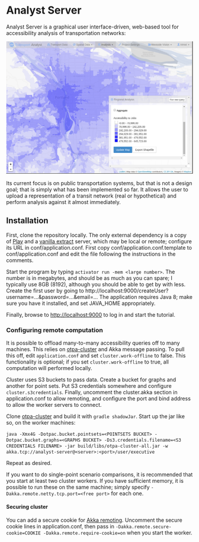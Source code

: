 # Analyst Server

Analyst Server is a graphical user interface-driven, web-based tool for accessibility analysis of transportation networks:

<img src="splash.png" alt="Analyst Server performing accessibility analysis in Portland, Ore." />

Its current focus is on public transportation systems, but that is not a design goal; that is simply what has been implemented
so far. It allows the user to upload a representation of a transit network (real or hypothetical) and perform analysis
against it almost immediately.

## Installation

First, clone the repository locally. The only external dependency is a copy of [Play](http://www.playframework.com) and
a [vanilla extract](https://github.com/conveyal/vanilla-extract.git) server, which may be local or remote; configure its
URL in conf/application.conf. First copy conf/application.conf.template to conf/application.conf and edit the file following
the instructions in the comments.

Start the program by typing `activator run -mem <large number>`. The number is in megabytes, and should be as much as
you can spare; I typically use 8GB (8192), although you should be able to get by with less. Create the first user by going to http://localhost:9000/createUser?username=...&password=...&email=...
The application requires Java 8; make sure you have it installed, and set JAVA_HOME appropriately.

Finally, browse to [http://localhost:9000](http://localhost:9000) to log in and start the tutorial.

### Configuring remote computation

It is possible to offload many-to-many accessibility queries off to many machines. This relies on [otpa-cluster](https://github.com/conveyal/otpa-cluster/)
and Akka message passing. To pull this off, edit `application.conf` and set `cluster.work-offline` to false. This functionality is optional;
if you set `cluster.work-offline` to true, all computation will performed locally.

Cluster uses S3 buckets to pass data. Create a bucket for graphs and another for point sets. Put S3 credentials somewhere
and configure `cluster.s3credentials`. Finally, uncomment the cluster.akka section in application.conf to allow remoting,
and configure the port and bind address to allow the worker servers to connect.

Clone [otpa-cluster](https://github.com/conveyal/otpa-cluster) and build it with `gradle shadowJar`. Start up the jar
like so, on the worker machines:

    java -Xmx4G -Dotpac.bucket.pointsets=<POINTSETS BUCKET> -Dotpac.bucket.graphs=<GRAPHS BUCKET> -Ds3.credentials.filename=<S3 CREDENTIALS FILENAME> -jar build/libs/otpa-cluster-all.jar -w akka.tcp://analyst-server@<server>:<port>/user/executive

Repeat as desired.

If you want to do single-point scenario comparisons, it is recommended that you start at least two cluster workers. If you have sufficient memory, it is possible to run these on the same machine; simply specify `-Dakka.remote.netty.tcp.port=<free port>` for each one.

#### Securing cluster

You can add a secure cookie for [Akka remoting](http://doc.akka.io/docs/akka/snapshot/scala/remoting.html). Uncomment the
secure cookie lines in application.conf, then pass in `-Dakka.remote.secure-cookie=COOKIE -Dakka.remote.require-cookie=on` when you start the worker.
